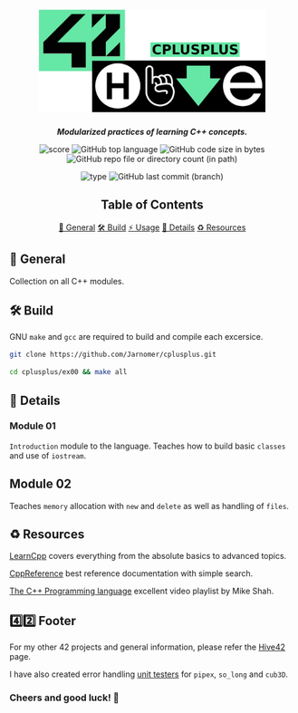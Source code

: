 <h1 align="center">
  <img src="assets/cplusplus.png" alt="cplusplus" width="400">
</h1>

<p align="center">
    <b><i>Modularized practices of learning C++ concepts.</i></b><br>
</p>

<p align="center">
  <img src="https://img.shields.io/badge/Score-100%2F100-lightgreen?style=for-the-badge" alt="score">
  <img src="https://img.shields.io/github/languages/top/Jarnomer/cplusplus?style=for-the-badge&logo=cplusplus&label=%20&labelColor=gray&color=lightblue" alt="GitHub top language">
	<img src="https://img.shields.io/github/languages/code-size/Jarnomer/cplusplus?style=for-the-badge&color=lightyellow" alt="GitHub code size in bytes">
  <img src="https://img.shields.io/github/directory-file-count/Jarnomer/cplusplus?type=dir&style=for-the-badge&label=modules&color=pink" alt="GitHub repo file or directory count (in path)">
</p>

<p align="center">
    <img src="https://img.shields.io/badge/Type-Solo-violet?style=for-the-badge" alt="type">
  <img src="https://img.shields.io/github/last-commit/Jarnomer/cplusplus/main?style=for-the-badge&color=red" alt="GitHub last commit (branch)">
</p>

<div align="center">

## Table of Contents
[📝 General](#-general)
[🛠️ Build](#️-build)
[⚡ Usage](#-usage)
[🚀 Details](#-details)
[♻️ Resources](#️-resources)

</div>

## 📝 General

Collection on all C++ modules.

## 🛠️ Build

GNU `make` and `gcc` are required to build and compile each excersice.

```bash
git clone https://github.com/Jarnomer/cplusplus.git
```

```bash
cd cplusplus/ex00 && make all
```

## 🚀 Details

### Module 01

`Introduction` module to the language. Teaches how to build basic `classes` and use of `iostream`.

## Module 02

Teaches `memory` allocation with `new` and `delete` as well as handling of `files`.

## ♻️ Resources

[LearnCpp](https://www.learncpp.com/) covers everything from the absolute basics to advanced topics.

[CppReference](https://en.cppreference.com/w/) best reference documentation with simple search.

[The C++ Programming language](https://www.youtube.com/watch?v=LGOgNqkRMs0&list=PLvv0ScY6vfd8j-tlhYVPYgiIyXduu6m-L) excellent video playlist by Mike Shah.


## 4️⃣2️⃣ Footer

For my other 42 projects and general information, please refer the [Hive42](https://github.com/Jarnomer/Hive42) page.

I have also created error handling [unit testers](https://github.com/Jarnomer/42Testers) for `pipex`, `so_long` and `cub3D`.

### Cheers and good luck! 🥳